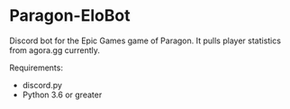 # Paragon-EloBot
Discord bot for the Epic Games game of Paragon. It pulls player statistics from agora.gg currently.

Requirements:
- discord.py
- Python 3.6 or greater

